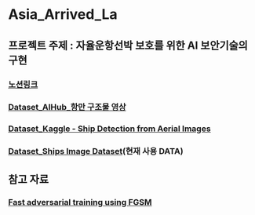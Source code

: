 # Asia_Arrived_La

## 프로젝트 주제 : 자율운항선박 보호를 위한 AI 보안기술의 구현

### [노션링크](https://www.notion.so/Asia-Arrived-La-13248cc2b8e443c888ca9d0104a167c2)

### [Dataset_AIHub_항만 구조물 영상](https://universe.roboflow.com/smart-helmet-infe0/ship2-sfxrh/dataset/1)
### [Dataset_Kaggle - Ship Detection from Aerial Images](https://www.aihub.or.kr/aihubdata/data/view.do?currMenu=&topMenu=&aihubDataSe=data&dataSetSn=199)
### [Dataset_Ships Image Dataset](https://www.kaggle.com/datasets/vinayakshanawad/ships-dataset)(현재 사용 DATA)


## 참고 자료 

### [Fast adversarial training using FGSM](https://github.com/locuslab/fast_adversarial)


